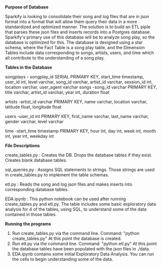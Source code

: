 
**Purpose of Database**

Sparkify is looking to consolidate their song and log files that are in json format into a format that will allow them query their data in a more standardized and optimized manner. The solution is to build an ETL piple that parses these json files and inserts records into a Postgres database. Sparkify's primary use of this database will be to analyze song play, so the database is optimized for this. The database is designed using a star schema, where the Fact Table is a song play table, and the Dimension Tables include data corresponding to songs, artists, users, and time which all contribute to the understanding of a song play.




**Tables in the Database**

songplays 
    - songplay_id SERIAL PRIMARY KEY, start_time timestamp, user_id int, level varchar, song_id varchar, artist_id varchar,        session_id int, location varchar, user_agent varchar
songs
    -song_id varchar PRIMARY KEY, title varchar, artist_id varchar, year int, duration float

artists
    -artist_id varchar PRIMARY KEY, name varchar, location varchar, latitude float, longitude float

users
    -user_id int PRIMARY KEY, first_name varchar, last_name varchar, gender varchar, level varchar

time
    -start_time timestamp PRIMARY KEY, hour int, day int, week int, month int, year int, weekday int


**File Descriptions**

create_tables.py : Creates the DB. Drops the database tables if they exist. Creates blank database tables.

sql_queries.py : Assigns SQL statements to strings. Those strings are used in create_tables.py to implement the table schemas.

etl.py : Reads the song and log json files and makes inserts into corresponding database tables.

EDA.ipynb : This python notebook can be used after running create_tables.py and etl.py. The table includes some basic exploratory data analysis for 4 of the tables, using SQL, to understand some of the data contained in those tables.


**Running the programs**

1. Run create_tables.py via the command line. Command: "python create_tables.py" At this point the database is created.
2. Run etl.py via the command line. Command: "python etl.py"  At this point the database tables have been populated with the json files in ./data.
3. EDA.ipynb contains some initial Exploratory Data Analysis. You can run the cells to begin understanding some of the data.